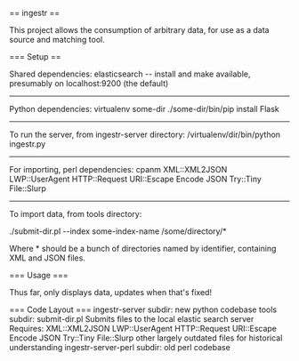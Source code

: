 == ingestr ==

This project allows the consumption of arbitrary data, for use as a data source and matching tool.

=== Setup ==

Shared dependencies: elasticsearch -- install and make available, presumably on localhost:9200 (the default)

----

Python dependencies:
virtualenv some-dir
./some-dir/bin/pip install Flask

----

To run the server, from ingestr-server directory:
/virtualenv/dir/bin/python ingestr.py

----

For importing, perl dependencies:
cpanm XML::XML2JSON LWP::UserAgent HTTP::Request URI::Escape Encode JSON Try::Tiny File::Slurp

----

To import data, from tools directory:

./submit-dir.pl --index some-index-name /some/directory/\*

Where \* should be a bunch of directories named by identifier, containing XML and JSON files.

=== Usage ===

Thus far, only displays data, updates when that's fixed!

=== Code Layout ===
ingestr-server subdir:
   new python codebase
tools subdir:
   submit-dir.pl
      Submits files to the local elastic search server
      Requires: XML::XML2JSON LWP::UserAgent HTTP::Request URI::Escape Encode JSON Try::Tiny File::Slurp
   other largely outdated files for historical understanding
ingestr-server-perl subdir:
   old perl codebase
